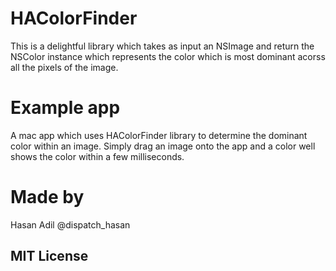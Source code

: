 # HAColorFinder
This is a delightful library which takes as input an NSImage and return the NSColor instance which represents the color which is most dominant acorss all the pixels of the image.

# Example app
A mac app which uses HAColorFinder library to determine the dominant color within an image. Simply drag an image onto the app and a color well shows the color within a few milliseconds.

# Made by
Hasan Adil
@dispatch_hasan

## MIT License
